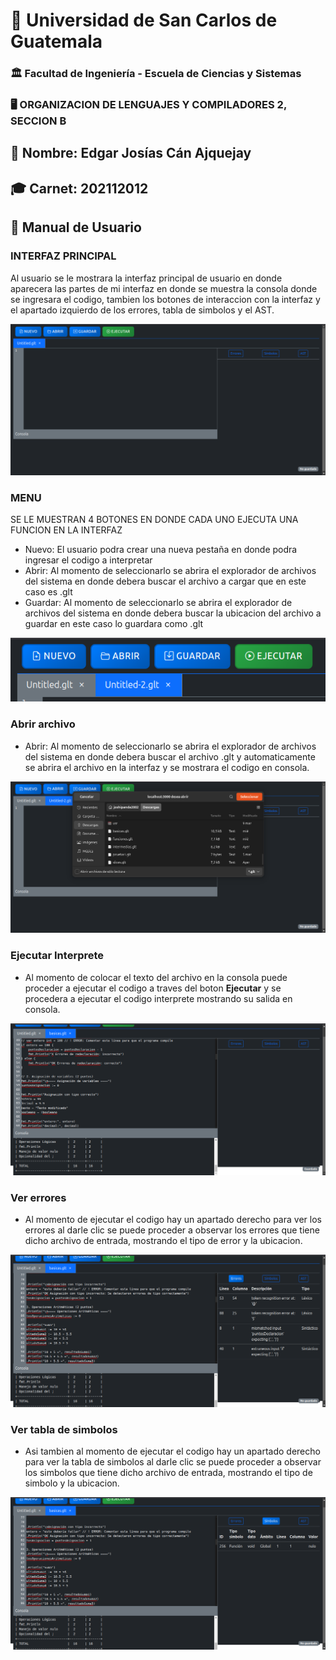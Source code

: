 # 📌 Universidad de San Carlos de Guatemala  
### 🏛 Facultad de Ingeniería - Escuela de Ciencias y Sistemas  
### 🖥 ORGANIZACION DE LENGUAJES Y COMPILADORES 2, SECCION B

## 👤 Nombre: **Edgar Josías Cán Ajquejay**  
## 🎓 Carnet: **202112012**  

## 🏥 **Manual de Usuario**  

### INTERFAZ PRINCIPAL
Al usuario se le mostrara la interfaz principal de usuario en donde
aparecera las partes de mi interfaz en donde se muestra la consola donde
se ingresara el codigo, tambien los botones de interaccion con la interfaz
y el apartado izquierdo de los errores, tabla de simbolos y el AST.

![](img/INICIO.png)

### MENU
SE LE MUESTRAN 4 BOTONES EN DONDE CADA UNO EJECUTA UNA FUNCION EN LA INTERFAZ
- Nuevo: El usuario podra crear una nueva pestaña en donde podra ingresar el codigo a interpretar
- Abrir: Al momento de seleccionarlo se abrira el explorador de archivos del sistema en donde debera buscar el archivo
a cargar que en este caso es .glt
- Guardar: Al momento de seleccionarlo se abrira el explorador de archivos del sistema en donde debera buscar la ubicacion del archivo
a guardar en este caso lo guardara como .glt

![](img/MENU.png)

### Abrir archivo
- Abrir: Al momento de seleccionarlo se abrira el explorador de archivos del sistema en donde debera buscar el archivo .glt
y automaticamente se abrira el archivo en la interfaz y se mostrara el codigo en consola.

![](img/ABRIR.png)

### Ejecutar Interprete
- Al momento de colocar el texto del archivo en la consola puede proceder a ejecutar el codigo a traves del boton **Ejecutar** y
se procedera a ejecutar el codigo interprete mostrando su salida en consola.

![](img/SALIDA.png)

### Ver errores
- Al momento de ejecutar el codigo hay un apartado derecho para ver los errores al darle clic se puede proceder a observar los
errores que tiene dicho archivo de entrada, mostrando el tipo de error y la ubicacion.

![](img/ERRORES.png)

### Ver tabla de simbolos
- Asi tambien al momento de ejecutar el codigo hay un apartado derecho para ver la tabla de simbolos al darle clic se puede proceder a observar los
simbolos que tiene dicho archivo de entrada, mostrando el tipo de simbolo y la ubicacion.

![](img/TABLASIMBOLOS.png)



